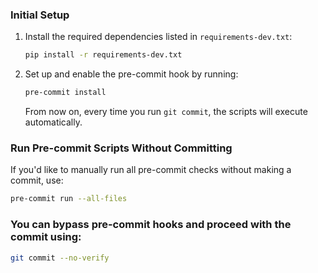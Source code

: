 ### Initial Setup
1. Install the required dependencies listed in `requirements-dev.txt`:

    ```bash
    pip install -r requirements-dev.txt
    ```

2. Set up and enable the pre-commit hook by running:

    ```bash
    pre-commit install
    ```

   From now on, every time you run `git commit`, the scripts will execute automatically.

### Run Pre-commit Scripts Without Committing
If you'd like to manually run all pre-commit checks without making a commit, use:

```bash
pre-commit run --all-files
```

### You can bypass pre-commit hooks and proceed with the commit using:
```bash
git commit --no-verify
```
